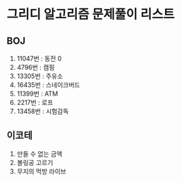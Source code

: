 # 그리디 알고리즘 문제풀이 리스트


## BOJ
1. 11047번 : 동전 0
2. 4796번 : 캠핑
3. 13305번 : 주유소
4. 16435번 : 스네이크버드
5. 11399번 : ATM
6. 2217번 : 로프
7. 13458번 : 시험감독


## 이코테
1. 만들 수 없는 금액
2. 볼링공 고르기
3. 무지의 먹방 라이브
